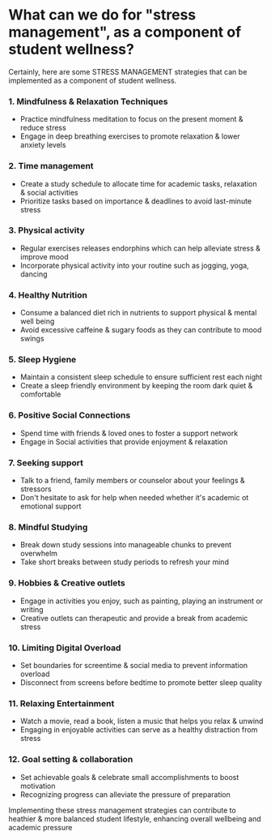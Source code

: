# What can we do for "stress management", as a component of student wellness?
Certainly, here are some STRESS MANAGEMENT strategies that can be implemented as a component of student wellness.
### 1. Mindfulness & Relaxation Techniques
- Practice mindfulness meditation to focus on the present moment & reduce stress
- Engage in deep breathing exercises to promote relaxation & lower anxiety levels
### 2. Time management
- Create a study schedule to allocate time for academic tasks, relaxation & social activities
- Prioritize tasks based on importance & deadlines to avoid last-minute stress
### 3. Physical activity
- Regular exercises releases endorphins which can help alleviate stress & improve mood
- Incorporate physical activity into your routine such as jogging, yoga, dancing
### 4. Healthy Nutrition
- Consume a balanced diet rich in nutrients to support physical & mental well being
- Avoid excessive caffeine & sugary foods as they can contribute to mood swings
### 5. Sleep Hygiene
- Maintain a consistent sleep schedule to ensure sufficient rest each night
- Create a sleep friendly environment by keeping the room dark quiet & comfortable
### 6. Positive Social Connections
- Spend time with friends & loved ones to foster a support network
- Engage in Social activities that provide enjoyment & relaxation
### 7. Seeking support
- Talk to a friend, family members or counselor about your feelings & stressors
- Don't hesitate to ask for help when needed whether it's academic ot emotional support
### 8. Mindful Studying
- Break down study sessions into manageable chunks to prevent overwhelm
- Take short breaks between study periods to refresh your mind
### 9. Hobbies & Creative outlets
- Engage in activities you enjoy, such as painting, playing an instrument or writing
- Creative outlets can therapeutic and provide a break from academic stress
### 10. Limiting Digital Overload
- Set boundaries  for screentime & social media to prevent information overload
- Disconnect from screens before bedtime to promote better sleep quality
### 11. Relaxing Entertainment
- Watch a movie, read a book, listen a music that helps you relax & unwind
- Engaging in enjoyable activities can serve as a healthy distraction from stress
### 12. Goal setting & collaboration
- Set achievable goals & celebrate small accomplishments to boost motivation
- Recognizing progress can alleviate the pressure of preparation

Implementing these stress management strategies can contribute to heathier & more balanced student lifestyle, enhancing overall wellbeing and academic pressure
